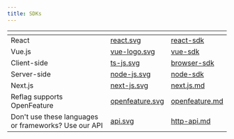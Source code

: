 ```yaml
---
title: SDKs
---
```


<table data-view="cards" data-full-width="true"><thead><tr><th></th><th data-hidden data-card-cover data-type="files"></th><th data-hidden data-card-target data-type="content-ref"></th></tr></thead><tbody><tr><td>React</td><td><a href="../assets/react.svg">react.svg</a></td><td><a href="../../sdk/@reflag/browser-sdk/">react-sdk</a></td></tr><tr><td>Vue.js</td><td><a href="../assets/vue-logo.svg">vue-logo.svg</a></td><td><a href="../../sdk/@reflag/vue-sdk/">vue-sdk</a></td></tr><tr><td>Client-side</td><td><a href="../assets/ts-js.svg">ts-js.svg</a></td><td><a href="../../sdk/@reflag/browser-sdk/">browser-sdk</a></td></tr><tr><td>Server-side</td><td><a href="../assets/node-js.svg">node-js.svg</a></td><td><a href="../../sdk/@reflag/node-sdk/">node-sdk</a></td></tr><tr><td>Next.js</td><td><a href="../assets/next-js.svg">next-js.svg</a></td><td><a href="../../supported-languages/next.js.md">next.js.md</a></td></tr><tr><td>Reflag supports OpenFeature</td><td><a href="../assets/openfeature.svg">openfeature.svg</a></td><td><a href="../../supported-languages/openfeature.md">openfeature.md</a></td></tr><tr><td>Don't use these languages or frameworks? Use our API</td><td><a href="../assets/api.svg">api.svg</a></td><td><a href="../../api/http-api.md">http-api.md</a></td></tr></tbody></table>
